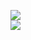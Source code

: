 [![](https://img.shields.io/badge/Made%20With-Github%20Spray-lightgrey.svg?style=for-the-badge&logo=github)](https://github.com/Annihil/github-spray#30346)  
[![](https://i.imgur.com/2DrTn0Z.gif)](https://github.com/Annihil/github-spray)